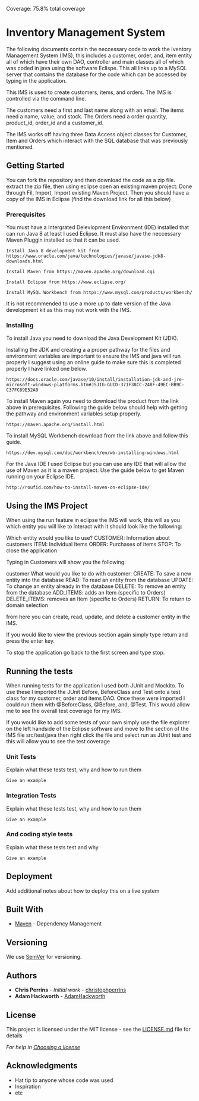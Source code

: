 Coverage: 75.8% total coverage
# Inventory Management System

The following documents contain the neccessary code to work the Iventory Management System (IMS), this includes a customer, order, and, item entity all of which have their own DAO, controller and main classes all of which was coded in java using the software Eclispe. This all links up to a MySQL server that contains the database for the code which can be accessed by typing in the application. 

This IMS is used to create customers, items, and orders. The IMS is controlled via the command line. 

The customers need a first and last name along with an email.
The items need a name, value, and stock.
The Orders need a order quantity, product_id, order_id and a customer_id.

The IMS works off having three Data Access object classes for Customer, Item and Orders which interact with the SQL database that was previously mentioned.

## Getting Started

You can fork the repository and then download the code as a zip file. extract the zip file, then using eclipse open an existing maven project: Done through Fil, Import, Import existing Maven Project. Then you should have a copy of the IMS in Eclipse (find the download link for all this below) 
### Prerequisites

You must have a Intergrated Delevlopment Environment (IDE) installed that can run Java 8 at least I used Eclipse. It must also have the neccessary Maven Pluggin installed so that it can be used. 

```
Install Java 8 development kit from https://www.oracle.com/java/technologies/javase/javase-jdk8-downloads.html 

Install Maven from https://maven.apache.org/download.cgi

Install Eclipse from https://www.eclipse.org/

Install MySQL Workbench from https://www.mysql.com/products/workbench/
```
It is not recommended to use a more up to date version of the Java development kit as this may not work with the IMS.
### Installing

To install Java you need to download the Java Development Kit (JDK).

Installing the JDK and creating a a proper pathway for the files and environment variables are important to ensure the IMS and java will run properly I suggest using an online guide to make sure this is completed properly I have linked one below.
```
https://docs.oracle.com/javase/10/install/installation-jdk-and-jre-microsoft-windows-platforms.htm#JSJIG-GUID-371F38CC-248F-49EC-BB9C-C37FC89E52A0
```

To install Maven again you need to download the product from the link above in prerequisites. Following the guide below should help with getting the pathway and environment variables setup properly.

```
https://maven.apache.org/install.html
```
To install MySQL Workbench download from the link above and follow this guide.

```
https://dev.mysql.com/doc/workbench/en/wb-installing-windows.html
```

For the Java IDE I used Eclipse but you can use any IDE that will allow the use of Maven as it is a maven project. Use the guide below to get Maven running on your Eclipse IDE.

```
http://roufid.com/how-to-install-maven-on-eclipse-ide/
```
## Using the IMS Project

When using the run feature in eclipse the IMS will work, this will as you which entity you will like to interact with it should look like the following:

Which entity would you like to use?
CUSTOMER: Information about customers
ITEM: Individual Items
ORDER: Purchases of items
STOP: To close the application

Typing in Customers will show you the following:

customer
What would you like to do with customer:
CREATE: To save a new entity into the database
READ: To read an entity from the database
UPDATE: To change an entity already in the database
DELETE: To remove an entity from the database
ADD_ITEMS: adds an Item (specific to Orders)
DELETE_ITEMS: removes an Item (specific to Orders)
RETURN: To return to domain selection

from here you can create, read, update, and delete a customer entity in the IMS. 

If you would like to view the previous section again simply type return and press the enter key.

To stop the application go back to the first screen and type stop.


## Running the tests

When running tests for the application I used both JUnit and Mockito. To use these I imported the JUnit Before, BeforeClass and Test onto a test class for my customer, order and items DAO. Once these were imported I could run them with @BeforeClass, @Before, and, @Test. This would allow me to see the overall test coverage for my IMS.

If you would like to add some tests of your own simply use the file explorer on the left handside of the Eclipse software and move to the section of the IMS file src/test/java then right click the file and select run as JUnit test and this will allow you to see the test coverage 

### Unit Tests 

Explain what these tests test, why and how to run them

```
Give an example
```

### Integration Tests 
Explain what these tests test, why and how to run them

```
Give an example
```

### And coding style tests

Explain what these tests test and why

```
Give an example
```

## Deployment

Add additional notes about how to deploy this on a live system

## Built With

* [Maven](https://maven.apache.org/) - Dependency Management

## Versioning

We use [SemVer](http://semver.org/) for versioning.

## Authors

* **Chris Perrins** - *Initial work* - [christophperrins](https://github.com/christophperrins)
* **Adam Hackworth** - [AdamHackworth](https://github.com/AHackworth)

## License

This project is licensed under the MIT license - see the [LICENSE.md](LICENSE.md) file for details 

*For help in [Choosing a license](https://choosealicense.com/)*

## Acknowledgments

* Hat tip to anyone whose code was used
* Inspiration
* etc
